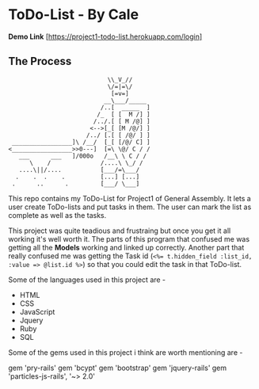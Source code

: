 # ToDo-List - By Cale

**Demo Link**
[https://project1-todo-list.herokuapp.com/login]

## The Process

                                \\_V_//
                                \/=|=\/
                                 [=v=]
                               __\___/_____
                              /..[  _____  ]
                             /_  [ [  M /] ]
                            /../.[ [ M /@] ]
                           <-->[_[ [M /@/] ]
                          /../ [.[ [ /@/ ] ]
     _________________]\ /__/  [_[ [/@/ C] ]
    <_________________>>0---]  [=\ \@/ C / /
       ___      ___   ]/000o   /__\ \ C / /
          \    /              /....\ \_/ /
       ....\||/....           [___/=\___/
      .    .  .    .          [...] [...]
     .      ..      .         [___/ \___]

This repo contains my ToDo-List for Project1 of General Assembly. It lets a user create ToDo-lists and put tasks in them. The user can mark the list as complete as well as the tasks.

This project was quite teadious and frustraing but once you get it all working it's well worth it. The parts of this program that confused me was getting all the **Models** working and linked up correctly. Another part that really confused me was getting the Task id (`<%= t.hidden_field :list_id, :value => @list.id %>`) so that you could edit the task in that ToDo-list.

Some of the languages used in this project are -

- HTML
- CSS
- JavaScript
- Jquery
- Ruby
- SQL

Some of the gems used in this project i think are worth mentioning are -

gem 'pry-rails'
gem 'bcypt'
gem 'bootstrap'
gem 'jquery-rails'
gem 'particles-js-rails', '~> 2.0'
